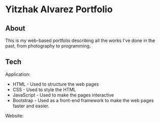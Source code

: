 # Yitzhak Alvarez Portfolio

## About ##

This is my web-based portfolio describing all the works I've done in the past, from photography to programming.

## Tech ##

Application:
- HTML - Used to structure the web pages
- CSS - Used to style the HTML
- JavaScript - Used to make the pages interactive
- Bootstrap - Used as a front-end framework to make the web pages faster and easier.

Website: 
## <a href="https://yitzhakalvarez.github.io"></a>
